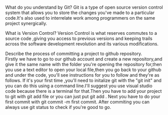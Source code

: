 What do you understand by Git?
                            Git is a type of open source version control system that allows you to store the changes you've made to a particular code.It's also used to interrelate work among programmers on the same project synergically.


What is Version Control? 
                        Version Control is what reserves commutes to a source code ,giving you access to previous versions and keeping trails across the software development revolution and its various modifications.


Describe the process of committing a project to github repository.     
                 Firstly we have to go to our github account and create a new repository,and give it the same name with the folder you're opening the repository for,then you use a text editor to open your local file,then you go back to your github and under the code, you'll see instructions for you to follow and they're as follows. If it's your first time ,you'll need to initalize git with the "git init" and you can do this using a command line.I'll suggest you use visual studio code because there is a terminal for that.Then you have to add your project to git with git add file or you can just put git add . Next you have to do your first commit with  git commit -m first commit. After commiting you can always use git status to check if you're good to go.

